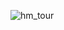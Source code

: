 ![hm_tour](https://user-images.githubusercontent.com/62019258/212404215-7ea0b18e-13f7-4164-aa8d-b93fed6136cc.PNG)
